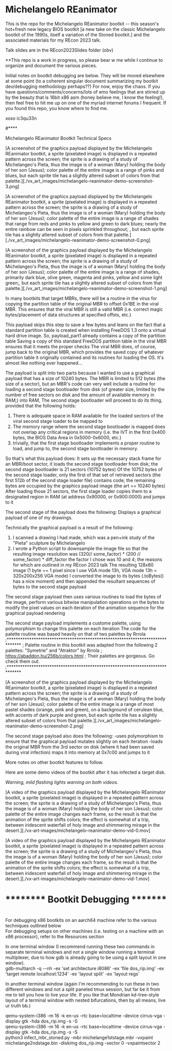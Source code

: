 # Michelangelo REanimator

This is the repo for the Michelangelo REanimator bootkit -- this season's hot+fresh new legacy BIOS bootkit 
[a new take on the classic Michelangelo bootkit of the 1990s, itself a variation of the Stoned bootkit.]
and the associated materials for my REcon 2023 talk.

Talk slides are in the REcon2023Slides folder (obv)

**This repo is a work in progress, so please bear w me while I continue to organize and document the various pieces.

Initial notes on bootkit debugging are below.
They will be moved elsewhere at some point 
(to a coherent singular document summarizing my bootkit dev/debugging methodology perhaps??)
For now, enjoy the chaos. 
If you have questions/comments/concerns/lots of emo feelings that are stirred up by the beauty that is 16bit x86 asm 
(honey believe me, I know the feeling!), then feel free to hit me up on one of the myriad internet forums I frequent.
If you found this repo, you know where to find me.


xoxo
ic3qu33n

#****

Michelangelo REanimator
Bootkit Technical Specs

[A screenshot of the graphics payload displayed by the Michelangelo REanimator bootkit, a sprite (pixelated image) is displayed in a repeated pattern across the screen; the sprite is a drawing of a study of Michelangeo's Pieta, thus the image is of a woman (Mary) holding the body of her son (Jesus); color palette of the entire image is a range of pinks and blues, but each sprite tile has a slightly altered subset of colors from that palette.][./vx_art_images/michelangelo-reanimator-demo-screenshot-3.png]


[A screenshot of the graphics payload displayed by the Michelangelo REanimator bootkit, a sprite (pixelated image) is displayed in a repeated pattern across the screen; the sprite is a drawing of a study of Michelangeo's Pieta, thus the image is of a woman (Mary) holding the body of her son (Jesus); color palette of the entire image is a range of shades that range from reds and pinks to yellow and green to dark blues; nearly the entire rainbow can be seen in pixels sprinkled throughout; , but each sprite tile has a slightly altered subset of colors from that palette.][./vx_art_images/michelangelo-reanimator-demo-screenshot-0.png]


[A screenshot of the graphics payload displayed by the Michelangelo REanimator bootkit, a sprite (pixelated image) is displayed in a repeated pattern across the screen; the sprite is a drawing of a study of Michelangeo's Pieta, thus the image is of a woman (Mary) holding the body of her son (Jesus); color palette of the entire image is a range of shades, primarily dark blue, olive green, magenta and pinks, yellow and some light green;, but each sprite tile has a slightly altered subset of colors from that palette.][./vx_art_images/michelangelo-reanimator-demo-screenshot-1.png]

In many bootkits that target MBRs, there will be a routine in the virus for copying the partition table
of the original MBR to offset 0x1BE in the viral MBR. This ensures  that the viral MBR is still a valid MBR
(i.e. correct magic bytes/placement of data structures at specified offsts, etc.) 

This payload skips this step to save a few bytes and leans on the fact that 
a standard partition table is created when installing FreeDOS 1.3 onto a virtual hard drive image.
So, payload_part1 already contains a copy of the partition table
Saving a copy of this standard FreeDOS partition table in the viral MBR ensures that it meets the proper checks
The viral MBR does, of course, jump back to the original MBR, which provides the saved copy 
of whatever partition table it originally contained and its routines for loading the OS.
It's almost like nothing ever happened...
 


The payload is split into two parts because I wanted to use a graphical payload that has 
a size of 10240 bytes. The MBR is limited to 512 bytes (the size of a sector), but an MBR's code
can very well include a routine for loading a second stage bootloader from disk (of greater size,
limited by the number of free sectors on disk and the amount of available memory in RAM;) into RAM,
The second stage bootloader will proceed to do its thing, provided that the following holds:
1. There is adequate space in RAM available for the loaded sectors of the viral second stage loader
to be mapped to 
2. The memory range where the second stage bootloader is mapped does not overlap any critical regions
in memory (i.e. the IVT in the first 0x400 bytes, the BIOS Data Area in 0x5000-0x6000, etc.)
3. trivially, that the first stage bootloader implements a proper routine to load, and jump to, 
the second stage bootloader in memory.

So that's what this payload does:
It sets up the necessary stack frame for an MBR/boot sector, 
it loads the second stage bootloader from disk; the second stage bootloader is 21 sectors (10752 bytes)
Of the 10752 bytes of the second stage loader, only the first of that set of retrieved sectors 
(the first 512b of the second stage loader file)  contains code; 
the remaining bytes are occupied by the graphics payload image (the art == 10240 bytes)
After loading those 21 sectors, the first stage loader copies them to a designated region in RAM 
(at address 0x90000, or 0x900:0000) and jumps to it

The second stage of the payload does the following:
Displays a graphical payload of one of my drawings. 

Technically the graphical payload is a result of the following:
1. I scanned a drawing I had made, which was a pen+ink study of the "Pieta" sculpture by Michelangelo
2. I wrote a Python script to downsample the image file so that the resulting image resolution 
was (320// some_factor) * (200 // some_factor) * diff_factor
the factor I chose was 10 and 4; the reasons for which are outlined in my REcon 2023 talk
The resulting 128x80 image (1 byte == 1 pixel since I use VGA mode 13h, 
VGA mode 13h = 320x200x256 VGA mode)
I converted the image to its bytes (.toBytes() has a nice moment) and then appended the
resultant sequences of bytes to the second stage payload

The second stage payload then uses various routines to load the bytes of the image,
perform various bitwise manipulation operations on the bytes to modify the pixel values
on each iteration of the animation sequence for the graphical payload rendering

The second stage payload implements a custome palette, using polymorphism to change this palette on each iteration
The code for the palette routine was based heavily on that of two palettes by Rrrola 
;******************************************************************************
;	Palette routine in this bootkit was adapted from the following 2 palettes:
	"Symetrie" and "Atraktor" by Rrrola
;	 https://abaddon.hu/256b/colors.html 
;	Their palettes are gorgeous. Go check them out.
;******************************************************************************



[A screenshot of the graphics payload displayed by the Michelangelo REanimator bootkit, a sprite (pixelated image) is displayed in a repeated pattern across the screen; the sprite is a drawing of a study of Michelangeo's Pieta, thus the image is of a woman (Mary) holding the body of her son (Jesus); color palette of the entire image is a range of most pastel shades (orange, pink and green), on a background of cerulean blue, with accents of dark purple and green, but each sprite tile has a slightly altered subset of colors from that palette.][./vx_art_images/michelangelo-reanimator-demo-screenshot-2.png]

The second stage payload also does the following:
-uses polymorphism to ensure that the graphical payload mutates slightly on each iteration
-loads the original MBR from the 3rd sector on disk (where it had been saved during viral infection)
maps it into memory at 0x7c00  and jumps to it


More notes on other bootkit features to follow.

Here are some demo videos of the bootkit after it has infected a target disk.

*Warning, mild flashing lights warning on both videos.*


[A video of the graphics payload displayed by the Michelangelo REanimator bootkit, a sprite (pixelated image) is displayed in a repeated pattern across the screen; the sprite is a drawing of a study of Michelangeo's Pieta, thus the image is of a woman (Mary) holding the body of her son (Jesus); color palette of the entire image changes each frame, so the result is that the animation of the sprite shifts colors; the effect is somewhat of a trip, between iridescent waterfall of holy image and shimmering mirage in the desert.][./vx-art-images/michelangelo-reanimator-demo-vid-0.mov]

[A video of the graphics payload displayed by the Michelangelo REanimator bootkit, a sprite (pixelated image) is displayed in a repeated pattern across the screen; the sprite is a drawing of a study of Michelangeo's Pieta, thus the image is of a woman (Mary) holding the body of her son (Jesus); color palette of the entire image changes each frame, so the result is that the animation of the sprite shifts colors; the effect is somewhat of a trip, between iridescent waterfall of holy image and shimmering mirage in the desert.][./vx-art-images/michelangelo-reanimator-demo-vid-1.mov]




# ******** Bootkit Debugging ******* #
# 
#

For debugging x86 bootkits on an aarch64 machine refer to the various techniques outlined below  
For debugging setups on other machines (i.e. testing on a machine with an x86 processor), refer to the Resources section  
  
In one terminal window (I recommend running these two commands in separate terminal windows and not a single window running
a terminal multiplexer, due to how gdb is already going to be using a split layout in one window).   
gdb-multiarch -q --nh -ex 'set architecture i8086' -ex 'file dos_rip.img' -ex 'target remote localhost:1234' -ex 'layout split' -ex 'layout regs'  
  
  
In another terminal window (again I'm recommending to run these in two different windows and not a split paneled tmux session,
but far be it from me to tell you how to live your life. If you like that Mondrian kd-tree-style layout of a terminal window
with nested bifurcations, then by all means, live ur truth bb.)  
  
qemu-system-i386 -m 16 -k en-us -rtc base=localtime -device cirrus-vga -display gtk -hda dos_rip.img -s -S   
qemu-system-i386 -m 16 -k en-us -rtc base=localtime -device cirrus-vga -display gtk -hda dos_rip.img -s -S   
python3 infect_mbr_stoned.py -mbr michelange1ststage.mbr -vxpaint michelange2ndstage.bin  -diskimg dos_rip.img -sector 0 -vxpaintsector 2   


